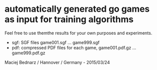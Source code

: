 # automatically generated go games as input for training algorithms

Feel free to use themthe results for your own purposes and experiments.

- sgf: SGF files game001.sgf ... game999.sgf
- pdf: compressed PDF files for each game, game001.pdf.gz ... game999.pdf.gz

Maciej Bednarz / Hannover / Germany - 2015/03/24
